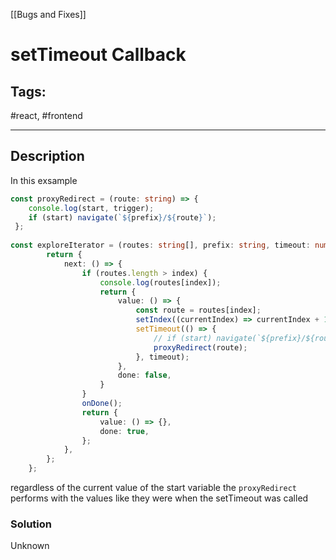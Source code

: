 [[Bugs and Fixes]]

# setTimeout Callback

## Tags:
#react, #frontend 

---

## Description
In this exsample

```ts
const proxyRedirect = (route: string) => {
    console.log(start, trigger);
    if (start) navigate(`${prefix}/${route}`);
 };
 
const exploreIterator = (routes: string[], prefix: string, timeout: number) => {
        return {
            next: () => {
                if (routes.length > index) {
                    console.log(routes[index]);
                    return {
                        value: () => {
                            const route = routes[index];
                            setIndex((currentIndex) => currentIndex + 1);
                            setTimeout(() => {
                                // if (start) navigate(`${prefix}/${route}`);
                                proxyRedirect(route);
                            }, timeout);
                        },
                        done: false,
                    }
                }
                onDone();
                return {
                    value: () => {},
                    done: true,
                };
            },
        };
    };
 ```

regardless of the current value of the start variable the `proxyRedirect` performs with the values like they were when the setTimeout was called

### Solution
Unknown